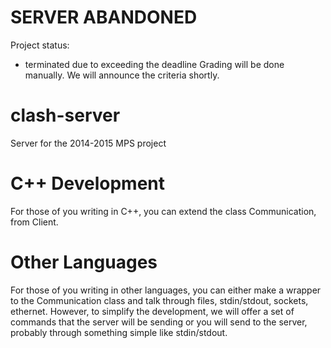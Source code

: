 SERVER ABANDONED
============
Project status: 
  - terminated due to exceeding the deadline 
Grading will be done manually. We will announce the criteria shortly.



clash-server
============

Server for the 2014-2015 MPS project

C++ Development
============
For those of you writing in C++, you can extend the class Communication, from Client.

Other Languages
============
For those of you writing in other languages, you can either make a wrapper to the Communication class and talk through files, stdin/stdout, sockets, ethernet.
However, to simplify the development, we will offer a set of commands that the server will be sending or you will send to the server, probably through something simple like stdin/stdout.
